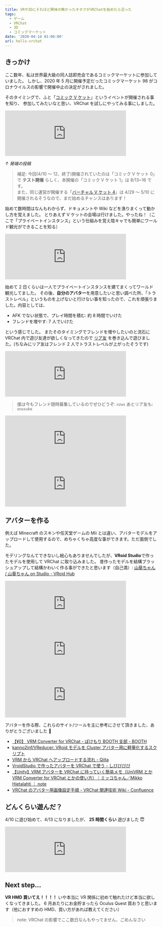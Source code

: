 ```yaml
---
title: VRや3Dにそれほど興味の無かったオタクがVRChatを始めたら沼った
tags:
  - ゲーム
  - VRChat
  - 3D
  - コミックマーケット
date: '2020-04-14 01:06:00'
url: hello-vrchat
---
```


## きっかけ

ここ数年、私は世界最大級の同人誌即売会であるコミックマーケットに参加していました。
しかし、2020 年 5 月に開催予定だったコミックマーケット 98 がコロナウイルスの影響で開催中止の決定がされました。

そのタイミングで、ふと「[コミック V ケット](https://comic-vket.com/)」というイベントが開催される事を知り、
参加してみたいなと思い、VRChat を試しにやってみる事にしました。

<iframe src="https://don.nzws.me/@nzws/103974441303424342/embed" class="mastodon-embed" style="max-width: 100%; border: 0" width="400" allowfullscreen="allowfullscreen"></iframe>

_↑ 発端の投稿_

> 補足: 今回(4/10 ～ 12、終了)開催されていたのは「コミック V ケット 0」で **テスト開催** らしく、本開催の「コミック V ケット 1」は 8/13~16 です。  
> また、同じ運営が開催する「[バーチャル V ケット 4](https://www.v-market.work/v4)」は 4/29 ～ 5/10 に開催されるそうなので、まだ始めるチャンスはあります！

始めて数時間はなんもわからず、ドキュメントや Wiki などを漁りまくって動かし方を覚えました。
とりあえず V ケットの会場は行けました。やったね！（ここで「プライベートインスタンス」という仕組みを覚え陰キャでも簡単にワールド観光ができることを知る）

<iframe src="https://don.nzws.me/@nzws/103974825792108807/embed" class="mastodon-embed" style="max-width: 100%; border: 0" width="400" allowfullscreen="allowfullscreen"></iframe>

始めて 2 日くらいは一人でプライベートインスタンスを建てまくってワールド観光してました。
その後、**自分のアバター**を用意したいと思い調べた所、「トラストレベル」というものを上げないと行けない事を知ったので、これを頑張りました。内容としては、

- AFK でない状態で、プレイ時間を積む: 約 8 時間でいけた
- フレンドを増やす: 7 人でいけた

という感じでした。
またそのタイミングでフレンドを増やしたいのと流石に VRChat 内で遊び友達が欲しくなってきたので [リア友](https://don.nzws.me/@onusuke) を巻き込んで遊びました。(ちなみにリア友はフレンド 2 人でトラストレベルが上がったそうです)

<iframe src="https://don.nzws.me/@nzws/103981447767660412/embed" class="mastodon-embed" style="max-width: 100%; border: 0" width="400" allowfullscreen="allowfullscreen"></iframe>

> 僕は今もフレンド随時募集しているのでぜひどうぞ: `nzws`
> あとリア友も: `onusuke`

<iframe src="https://don.nzws.me/@onusuke/103977992357397060/embed" class="mastodon-embed" style="max-width: 100%; border: 0" width="400" allowfullscreen="allowfullscreen"></iframe>

<iframe src="https://don.nzws.me/@nzws/103977923805527525/embed" class="mastodon-embed" style="max-width: 100%; border: 0" width="400" allowfullscreen="allowfullscreen"></iframe>

## アバターを作る

例えば Minecraft のスキンや任天堂ゲームの Mii とは違い、アバターモデルをアップロードして使用するので、めちゃくちゃ高度な事ができます。ただ面倒でした。

モデリングなんてできないし絵心もありませんでしたが、**VRoid Studio**で作ったモデルを使用して VRChat に取り込みました。
昔作ったモデルを結構ブラッシュアップして結構かわいく作る事ができたと思います（自己満）: [山葵ちゃん / 山葵ちゃん on Studio - VRoid Hub](https://hub.vroid.com/characters/9173547278462499967/models/4429869472628904912)

<iframe src="https://don.nzws.me/@nzws/103989573641252759/embed" class="mastodon-embed" style="max-width: 100%; border: 0" width="400" allowfullscreen="allowfullscreen"></iframe>

<iframe src="https://don.nzws.me/@nzws/103990403183056917/embed" class="mastodon-embed" style="max-width: 100%; border: 0" width="400" allowfullscreen="allowfullscreen"></iframe>

<iframe src="https://don.nzws.me/@nzws/103990646687213381/embed" class="mastodon-embed" style="max-width: 100%; border: 0" width="400" allowfullscreen="allowfullscreen"></iframe>

アバターを作る際、これらのサイト/ツールを主に参考にさせて頂きました、ありがとうございました 🙇

- [【¥0】 VRM Converter for VRChat - ぽけもり BOOTH 支部 - BOOTH](https://booth.pm/ja/items/1025226)
- [kanno2inf/VReducer: VRoid モデルを Cluster アバター用に軽量化するスクリプト](https://github.com/kanno2inf/VReducer)
- [VRM から VRChat へアップロードする流れ - Qiita](https://qiita.com/100/items/7315fe3a7eb75732ae43)
- [VroidStudio で作ったアバターを VRChat で使う - しびびびび](https://tomo-shi-vi.hateblo.jp/entry/20191012/1570864334)
- [【Unity】VRM アバターを VRChat に持っていく簡易メモ（UniVRM とか VRM Converter for VRChat とかの使い方）｜ミッコちゃん／Mikko Hietalahti ｜ note](https://note.com/mikkohietala/n/ne01eb4d416cb)
- [VRChat のアバター用画像設定手順 - VRChat 関連技術 Wiki - Confluence](https://tar-bin.atlassian.net/wiki/spaces/VRCHAT/pages/150437897)

## どんくらい遊んだ？

4/10 に遊び始めて、4/13 になりましたが、 **25 時間くらい** 遊びました 😇

<iframe src="https://don.nzws.me/@nzws/103992019989971418/embed" class="mastodon-embed" style="max-width: 100%; border: 0" width="400" allowfullscreen="allowfullscreen"></iframe>

## Next step...

**VR HMD 買いてえ！！！！** いや本当に VR 関係に初めて触れたけど本当に欲しくなってきました。
6 月あたりにお金貯まったら Oculus Quest 買おうと思います（他におすすめの HMD、買い方があれば教えてください）

> note: VRChat の影響でここ数日なんもやってません、ごめんなさい
